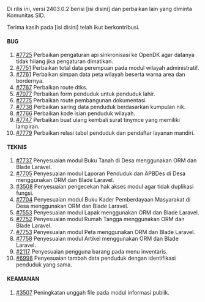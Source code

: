 Di rilis ini, versi 2403.0.2 berisi [isi disini] dan perbaikan lain yang diminta Komunitas SID.

Terima kasih pada [isi disini] telah ikut berkontribusi.

#### BUG

1. [#7725](https://github.com/OpenSID/OpenSID/issues/7725) Perbaikan pengaturan api sinkronisasi ke OpenDK agar datanya tidak hilang jika pengaturan dimatikan.
2. [#7751](https://github.com/OpenSID/OpenSID/issues/7751) Perbaikan total data perempuan pada modul wilayah administratif.
3. [#7761](https://github.com/OpenSID/OpenSID/issues/7761) Perbaikan simpan data peta wilayah beserta warna area dan bordernya.
4. [#7767](https://github.com/OpenSID/OpenSID/issues/7767) Perbaikan route dtks.
5. [#7077](https://github.com/OpenSID/OpenSID/issues/7077) Perbaikan form penduduk untuk penduduk lahir.
6. [#7775](https://github.com/OpenSID/OpenSID/issues/7775) Perbaikan route pembangunan dokumentasi.
7. [#7738](https://github.com/OpenSID/OpenSID/issues/7738) Perbaikan saring data penduduk berdasarkan kumpulan nik.
8. [#7766](https://github.com/OpenSID/OpenSID/issues/7766) Perbaikan kode isian penduduk wilayah.
9. [#7747](https://github.com/OpenSID/OpenSID/issues/7747) Perbaikan buat ulang kembali surat tinymce yang memiliki lampiran.
10. [#7779](https://github.com/OpenSID/OpenSID/issues/7779) Perbaikan relasi tabel penduduk dan pendaftar layanan mandiri.


#### TEKNIS

1. [#7737](https://github.com/OpenSID/OpenSID/issues/7737) Penyesuaian modul Buku Tanah di Desa menggunakan ORM dan Blade Laravel.
2. [#7705](https://github.com/OpenSID/OpenSID/issues/7705) Penyesuaian modul Laporan Penduduk dan APBDes di Desa menggunakan ORM dan Blade Laravel.
3. [#3508](https://github.com/OpenSID/premium/issues/3508) Penyesuaian pengecekan hak akses modul agar tidak duplikasi fungsi.
4. [#7704](https://github.com/OpenSID/OpenSID/issues/7704) Penyesuaian modul Buku Kader Pemberdayaan Masyarakat di Desa menggunakan ORM dan Blade Laravel.
5. [#7553](https://github.com/OpenSID/OpenSID/issues/7553) Penyesuaian modul Lapak menggunakan ORM dan Blade Laravel.
6. [#7752](https://github.com/OpenSID/OpenSID/issues/7752) Penyesuaian modul Rumah Tangga menggunakan ORM dan Blade Laravel.
7. [#7753](https://github.com/OpenSID/OpenSID/issues/7753) Penyesuaian modul Peta menggunakan ORM dan Blade Laravel.
8. [#7758](https://github.com/OpenSID/OpenSID/issues/7758) Penyesuaian modul Artikel menggunakan ORM dan Blade Laravel.
9. [#2117](https://github.com/OpenSID/OpenSID/issues/2117) Penyesuaian pengguna barang pada menu inventaris.
10. [#6998](https://github.com/OpenSID/OpenSID/issues/6998) Penyesuaian tambah data penduduk dengan identifikasi penduduk yang sama.

#### KEAMANAN

1. [#3507](https://github.com/OpenSID/premium/issues/3507) Peningkatan unggah file pada modul informasi publik.
